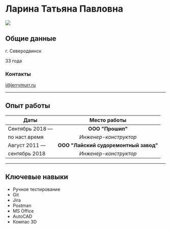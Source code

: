 # Ларина Татьяна Павловна
![](https://sun9-85.userapi.com/impg/5fva5fPfVzgnQi8k31IJXhuMcISG6e2GwpJ-Kw/bwWtPiWS4PI.jpg?size=1000x1333&quality=96&sign=ef80a9c807ae8ed7154736c144a1ba13&type=album)

## Общие данные
г. Северодвинск

33 года

### Контакты
i@jerrymurr.ru

___

## Опыт работы

| Даты            | Место работы       |
| --------------- |:------------------:|
| Сентябрь 2018 — | **ООО "Прошип"**   |
| по наст.время   | *Инженер-конструктор* |
| Август 2011 — | **ООО "Лайский судоремонтный завод"**   |
| сентябрь 2018  | *Инженер-конструктор* |

____
## Ключевые навыки
* Ручное тестирование
* Git
* Jira
* Postman
* MS Office
* AutoCAD
* Компас 3D




